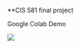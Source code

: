 **CIS 581 final project

<p align="left">
  Google Colab Demo
</p>
<p align="left">
  <a href="https://colab.research.google.com/drive/1MrkC3Coq_fE72QdVYa8QugZlOBUWsv19#scrollTo=IyqSccPfW1P2">
  <img src="https://colab.research.google.com/assets/colab-badge.svg"/>
  </a>
</p>
  
